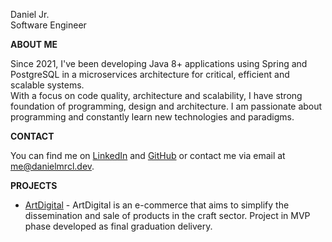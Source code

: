 Daniel Jr.  
Software Engineer  

**ABOUT ME**  

Since 2021, I've been developing Java 8+ applications using Spring and PostgreSQL in a microservices architecture for critical, efficient and scalable systems.  
With a focus on code quality, architecture and scalability, I have strong foundation of programming, design and architecture. I am passionate about programming and constantly learn new technologies and paradigms.

**CONTACT**  

You can find me on [LinkedIn](https://www.linkedin.com/in/danielmrcl) and [GitHub](https://github.com/danielmrcl) or contact me via email at [me@danielmrcl.dev](mailto:me@danielmrcl.dev).

**PROJECTS**
- [ArtDigital](https://github.com/danielmrcl/artdigital) - ArtDigital is an e-commerce that aims to simplify the dissemination and sale of products in the craft sector. Project in MVP phase developed as final graduation delivery.
